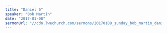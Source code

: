 ```yaml
---
title: "Daniel 6"
speaker: "Bob Martin"
date: "2017-01-08"
sermonUrl: "//cdn.lwechurch.com/sermons/20170108_sunday_bob_martin_daniel6.mp3"
---
```

